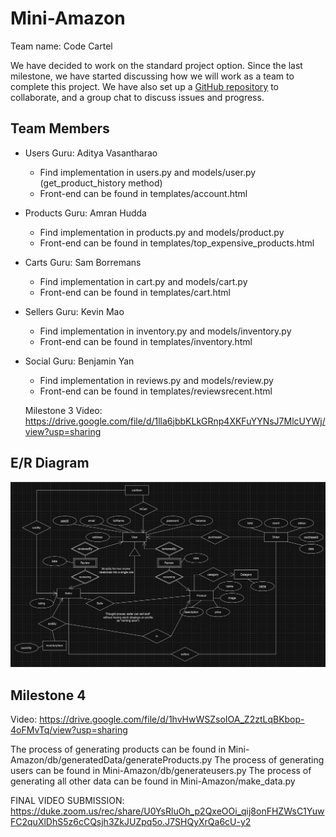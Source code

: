 # Mini-Amazon

Team name: Code Cartel

We have decided to work on the standard project option. Since the last milestone, we have started discussing how we will work as a team to complete this project. We have also set up a [GitHub repository](https://github.com/Sam-B-Y/Mini-Amazon/) to collaborate, and a group chat to discuss issues and progress.

## Team Members

- Users Guru: Aditya Vasantharao
    - Find implementation in users.py and models/user.py (get_product_history method)
    - Front-end can be found in templates/account.html
- Products Guru: Amran Hudda
    - Find implementation in products.py and models/product.py
    - Front-end can be found in templates/top_expensive_products.html
- Carts Guru: Sam Borremans
    - Find implementation in cart.py and models/cart.py
    - Front-end can be found in templates/cart.html
- Sellers Guru: Kevin Mao
    - Find implementation in inventory.py and models/inventory.py
    - Front-end can be found in templates/inventory.html
- Social Guru: Benjamin Yan
    - Find implementation in reviews.py and models/review.py
    - Front-end can be found in templates/reviewsrecent.html
 
  Milestone 3 Video: https://drive.google.com/file/d/1lla6jbbKLkGRnp4XKFuYYNsJ7MlcUYWj/view?usp=sharing
  
## E/R Diagram

![E/R Diagram](https://github.com/Sam-B-Y/Mini-Amazon/blob/main/pictures/ER.png)


## Milestone 4

Video: https://drive.google.com/file/d/1hvHwWSZsoIOA_Z2ztLqBKbop-4oFMvTq/view?usp=sharing

The process of generating products can be found in Mini-Amazon/db/generatedData/generateProducts.py
The process of generating users can be found in Mini-Amazon/db/generateusers.py
The process of generating all other data can be found in Mini-Amazon/make_data.py


FINAL VIDEO SUBMISSION:
https://duke.zoom.us/rec/share/U0YsRluOh_p2QxeOOi_qij8onFHZWsC1YuwFC2quXlDhS5z6cCQsjh3ZkJUZpq5o.J7SHQyXrQa6cU-y2

